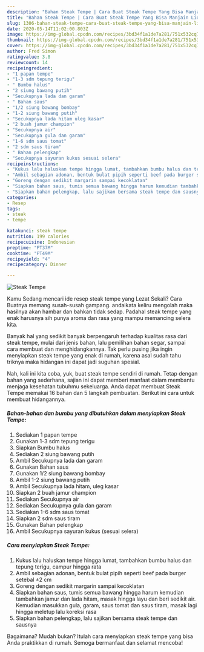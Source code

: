 ```yaml
---
description: "Bahan Steak Tempe | Cara Buat Steak Tempe Yang Bisa Manjain Lidah"
title: "Bahan Steak Tempe | Cara Buat Steak Tempe Yang Bisa Manjain Lidah"
slug: 1306-bahan-steak-tempe-cara-buat-steak-tempe-yang-bisa-manjain-lidah
date: 2020-05-14T11:02:00.803Z
image: https://img-global.cpcdn.com/recipes/3bd34f1a1de7a281/751x532cq70/steak-tempe-foto-resep-utama.jpg
thumbnail: https://img-global.cpcdn.com/recipes/3bd34f1a1de7a281/751x532cq70/steak-tempe-foto-resep-utama.jpg
cover: https://img-global.cpcdn.com/recipes/3bd34f1a1de7a281/751x532cq70/steak-tempe-foto-resep-utama.jpg
author: Fred Simon
ratingvalue: 3.8
reviewcount: 14
recipeingredient:
- "1 papan tempe"
- "1-3 sdm tepung terigu"
- " Bumbu halus"
- "2 siung bawang putih"
- "Secukupnya lada dan garam"
- " Bahan saus"
- "1/2 siung bawang bombay"
- "1-2 siung bawang putih"
- "Secukupnya lada hitam uleg kasar"
- "2 buah jamur champion"
- "Secukupnya air"
- "Secukupnya gula dan garam"
- "1-6 sdm saus tomat"
- "2 sdm saus tiram"
- " Bahan pelengkap"
- "Secukupnya sayuran kukus sesuai selera"
recipeinstructions:
- "Kukus lalu haluskan tempe hingga lumat, tambahkan bumbu halus dan tepung terigu, campur hingga rata"
- "Ambil sebagian adonan, bentuk bulat pipih seperti beef pada burger setebal ±2 cm"
- "Goreng dengan sedikit margarin sampai kecoklatan"
- "Siapkan bahan saus, tumis semua bawang hingga harum kemudian tambahkan jamur dan lada hitam, masak hingga layu dan beri sedikit air. Kemudian masukkan gula, garam, saus tomat dan saus tiram, masak lagi hingga meletup lalu koreksi rasa"
- "Siapkan bahan pelengkap, lalu sajikan bersama steak tempe dan sausnya"
categories:
- Resep
tags:
- steak
- tempe

katakunci: steak tempe 
nutrition: 199 calories
recipecuisine: Indonesian
preptime: "PT37M"
cooktime: "PT49M"
recipeyield: "4"
recipecategory: Dinner

---
```



![Steak Tempe](https://img-global.cpcdn.com/recipes/3bd34f1a1de7a281/751x532cq70/steak-tempe-foto-resep-utama.jpg)

Kamu Sedang mencari ide resep steak tempe yang Lezat Sekali? Cara Buatnya memang susah-susah gampang. andaikata keliru mengolah maka hasilnya akan hambar dan bahkan tidak sedap. Padahal steak tempe yang enak harusnya sih punya aroma dan rasa yang mampu memancing selera kita.

Banyak hal yang sedikit banyak berpengaruh terhadap kualitas rasa dari steak tempe, mulai dari jenis bahan, lalu pemilihan bahan segar, sampai cara membuat dan menghidangkannya. Tak perlu pusing jika ingin menyiapkan steak tempe yang enak di rumah, karena asal sudah tahu triknya maka hidangan ini dapat jadi suguhan spesial.




Nah, kali ini kita coba, yuk, buat steak tempe sendiri di rumah. Tetap dengan bahan yang sederhana, sajian ini dapat memberi manfaat dalam membantu menjaga kesehatan tubuhmu sekeluarga. Anda dapat membuat Steak Tempe memakai 16 bahan dan 5 langkah pembuatan. Berikut ini cara untuk membuat hidangannya.

<!--inarticleads1-->

##### Bahan-bahan dan bumbu yang dibutuhkan dalam menyiapkan Steak Tempe:

1. Sediakan 1 papan tempe
1. Gunakan 1-3 sdm tepung terigu
1. Siapkan  Bumbu halus
1. Sediakan 2 siung bawang putih
1. Ambil Secukupnya lada dan garam
1. Gunakan  Bahan saus
1. Gunakan 1/2 siung bawang bombay
1. Ambil 1-2 siung bawang putih
1. Ambil Secukupnya lada hitam, uleg kasar
1. Siapkan 2 buah jamur champion
1. Sediakan Secukupnya air
1. Sediakan Secukupnya gula dan garam
1. Sediakan 1-6 sdm saus tomat
1. Siapkan 2 sdm saus tiram
1. Gunakan  Bahan pelengkap
1. Ambil Secukupnya sayuran kukus (sesuai selera)




<!--inarticleads2-->

##### Cara menyiapkan Steak Tempe:

1. Kukus lalu haluskan tempe hingga lumat, tambahkan bumbu halus dan tepung terigu, campur hingga rata
1. Ambil sebagian adonan, bentuk bulat pipih seperti beef pada burger setebal ±2 cm
1. Goreng dengan sedikit margarin sampai kecoklatan
1. Siapkan bahan saus, tumis semua bawang hingga harum kemudian tambahkan jamur dan lada hitam, masak hingga layu dan beri sedikit air. Kemudian masukkan gula, garam, saus tomat dan saus tiram, masak lagi hingga meletup lalu koreksi rasa
1. Siapkan bahan pelengkap, lalu sajikan bersama steak tempe dan sausnya




Bagaimana? Mudah bukan? Itulah cara menyiapkan steak tempe yang bisa Anda praktikkan di rumah. Semoga bermanfaat dan selamat mencoba!
